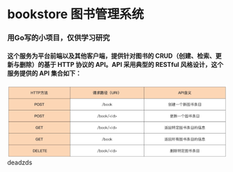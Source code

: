 # bookstore 图书管理系统

### 用Go写的小项目，仅供学习研究

#### 这个服务为平台前端以及其他客户端，提供针对图书的 CRUD（创建、检索、更新与删除）的基于 HTTP 协议的 API。API 采用典型的 RESTful 风格设计，这个服务提供的 API 集合如下：
![API集合](/assets/images/api.jpg)
deadzds
